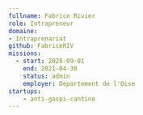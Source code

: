 ```yaml
---
fullname: Fabrice Rivier
role: Intrapreneur 
domaine: 
- Intraprenariat
github: FabriceRIV
missions:
  - start: 2020-09-01
    end: 2021-04-30
    status: admin
    employer: Departement de l'Oise
startups:
    - anti-gaspi-cantine
---
```

